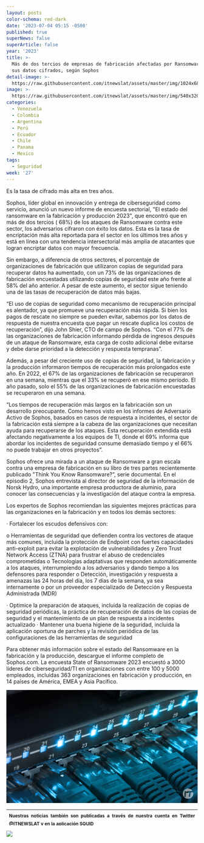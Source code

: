 ```yaml
---
layout: posts
color-schema: red-dark
date: '2023-07-04 05:15 -0500'
published: true
superNews: false
superArticle: false
year: '2023'
title: >-
  Más de dos tercios de empresas de fabricación afectadas por Ransomware tenían
  sus datos cifrados, según Sophos
detail-image: >-
  https://raw.githubusercontent.com/itnewslat/assets/master/img/1024x680/puertos-switch-g.jpg
image: >-
  https://raw.githubusercontent.com/itnewslat/assets/master/img/540x320/puertos-switch-p.jpg
categories:
  - Venezuela
  - Colombia
  - Argentina
  - Perú
  - Ecuador
  - Chile
  - Panama
  - Mexico
tags:
  - Seguridad
week: '27'
---
```

Es la tasa de cifrado más alta en tres años.
 
Sophos, líder global en innovación y entrega de ciberseguridad como servicio, anunció un nuevo informe de encuesta sectorial, "El estado del ransomware en la fabricación y producción 2023", que encontró que en más de dos tercios ( 68%) de los ataques de Ransomware contra este sector, los adversarios cifraron con éxito los datos. Esta es la tasa de encriptación más alta reportada para el sector en los últimos tres años y está en línea con una tendencia intersectorial más amplia de atacantes que logran encriptar datos con mayor frecuencia.
 
Sin embargo, a diferencia de otros sectores, el porcentaje de organizaciones de fabricación que utilizaron copias de seguridad para recuperar datos ha aumentado, con un 73% de las organizaciones de fabricación encuestadas utilizando copias de seguridad este año frente al 58% del año anterior. A pesar de este aumento, el sector sigue teniendo una de las tasas de recuperación de datos más bajas.
 
“El uso de copias de seguridad como mecanismo de recuperación principal es alentador, ya que promueve una recuperación más rápida. Si bien los pagos de rescate no siempre se pueden evitar, sabemos por los datos de respuesta de nuestra encuesta que pagar un rescate duplica los costos de recuperación”, dijo John Shier, CTO de campo de Sophos. “Con el 77% de las organizaciones de fabricación informando pérdida de ingresos después de un ataque de Ransomware, esta carga de costo adicional debe evitarse y debe darse prioridad a la detección y respuesta tempranas”.
 
Además, a pesar del creciente uso de copias de seguridad, la fabricación y la producción informaron tiempos de recuperación más prolongados este año. En 2022, el 67% de las organizaciones de fabricación se recuperaron en una semana, mientras que el 33% se recuperó en ese mismo período. El año pasado, solo el 55% de las organizaciones de fabricación encuestadas se recuperaron en una semana.
 
“Los tiempos de recuperación más largos en la fabricación son un desarrollo preocupante. Como hemos visto en los informes de Adversario Activo de Sophos, basados ​​en casos de respuesta a incidentes, el sector de la fabricación está siempre a la cabeza de las organizaciones que necesitan ayuda para recuperarse de los ataques. Esta recuperación extendida está afectando negativamente a los equipos de TI, donde el 69% informa que abordar los incidentes de seguridad consume demasiado tiempo y el 66% no puede trabajar en otros proyectos”.
 
Sophos ofrece una mirada a un ataque de Ransomware a gran escala contra una empresa de fabricación en su libro de tres partes recientemente publicado "Think You Know Ransomware?”, serie documental. En el episodio 2, Sophos entrevista al director de seguridad de la información de Norsk Hydro, una importante empresa productora de aluminio, para conocer las consecuencias y la investigación del ataque contra la empresa.
 
Los expertos de Sophos recomiendan las siguientes mejores prácticas para las organizaciones en la fabricación y en todos los demás sectores:
 
·       Fortalecer los escudos defensivos con:
 
o   Herramientas de seguridad que defienden contra los vectores de ataque más comunes, incluida la protección de Endpoint  con fuertes capacidades anti-exploit para evitar la explotación de vulnerabilidades y Zero Trust Network Access (ZTNA) para frustrar el abuso de credenciales comprometidas
o   Tecnologías adaptativas que responden automáticamente a los ataques, interrumpiendo a los adversarios y dando tiempo a los defensores para responder
o   Detección, investigación y respuesta a amenazas las 24 horas del día, los 7 días de la semana, ya sea internamente o por un proveedor especializado de Detección y Respuesta Administrada (MDR)
 
·       Optimice la preparación de ataques, incluida la realización de copias de seguridad periódicas, la práctica de recuperación de datos de las copias de seguridad y el mantenimiento de un plan de respuesta a incidentes actualizado
·       Mantener una buena higiene de la seguridad, incluida la aplicación oportuna de parches y la revisión periódica de las configuraciones de las herramientas de seguridad

Para obtener más información sobre el estado del Ransomware en la fabricación y la producción, descargue el informe completo de Sophos.com.
La encuesta State of Ransomware 2023 encuestó a 3000 líderes de ciberseguridad/TI en organizaciones con entre 100 y 5000 empleados, incluidas 363 organizaciones en fabricación y producción, en 14 países de América, EMEA y Asia Pacífico.
 
![](https://raw.githubusercontent.com/itnewslat/assets/master/img/540x320/puertos-switch-p.jpg)

<table style="height: 42px;" width="569">
<tbody>
<tr>
<td style="text-align: justify;"><sub><strong>Nuestras noticias también son publicadas a través de nuestra cuenta en Twitter <a href="https://twitter.com/itnewslat?lang=es">@ITNEWSLAT</a> y en la aplicación <a href="https://squidapp.co/en/">SQUID</a></strong></sub></td>
</tr>
</tbody>
</table>
<img src="https://tracker.metricool.com/c3po.jpg?hash=56f88a41e39ab42c063cc51676587a04"/>